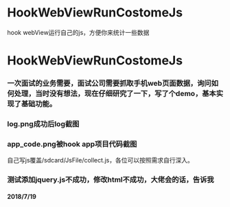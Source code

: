 # HookWebViewRunCostomeJs
hook webView运行自己的js，方便你来统计一些数据

# HookWebViewRunCostomeJs
### 一次面试的业务需要，面试公司需要抓取手机web页面数据，询问如何处理，当时没有想法，现在仔细研究了一下，写了个demo，基本实现了基础功能。
### log.png成功后log截图
### app_code.png被hook app项目代码截图
自己写js覆盖/sdcard/JsFile/collect.js，各位可以按照需求自行深入。
### 测试添加jquery.js不成功，修改html不成功，大佬会的话，告诉我
#### 2018/7/19

